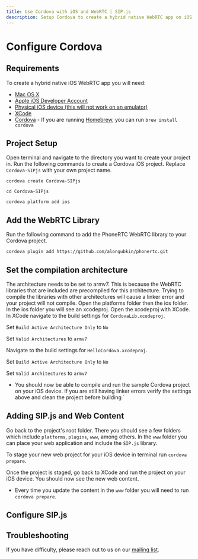 ```yaml
---
title: Use Cordova with iOS and WebRTC | SIP.js
description: Setup Cordova to create a hybrid native WebRTC app on iOS.
---
```


# Configure Cordova

## Requirements

To create a hybrid native iOS WebRTC app you will need:

* [Mac OS X](http://www.apple.com/osx/)
* [Apple iOS Developer Account](https://developer.apple.com/programs/ios/)
* [Physical iOS device (this will not work on an emulator)](http://store.apple.com/us/iphone)
* [XCode](https://developer.apple.com/xcode/)
* [Cordova](http://cordova.apache.org/) - If you are running [Homebrew](http://brew.sh/), you can run `brew install cordova`

## Project Setup

Open terminal and navigate to the directory you want to create your project in. Run the following commands to create a Cordova iOS project. Replace `Cordova-SIPjs` with your own project name.

`cordova create Cordova-SIPjs`

`cd Cordova-SIPjs`

`cordova platform add ios`

## Add the WebRTC Library

Run the following command to add the PhoneRTC WebRTC library to your Cordova project.

`cordova plugin add https://github.com/alongubkin/phonertc.git`

## Set the compilation architecture

The architecture needs to be set to armv7. This is because the WebRTC libraries that are included are precompiled for this architecture. Trying to compile the libraries with other architectures will cause a linker error and your project will not compile.
Open the platforms folder then the ios folder. In the ios folder you will see an xcodeproj. Open the xcodeproj with XCode.
In XCode navigate to the build settings for `CordovaLib.xcodeproj`. 

Set `Build Active Architecture Only` to `No`

Set `Valid Architectures` to `armv7`

Navigate to the build settings for `HelloCordova.xcodeproj`. 

Set `Build Active Architecture Only` to `No`

Set `Valid Architectures` to `armv7`

* You should now be able to compile and run the sample Cordova project on your iOS device. If you are still having linker errors verify the settings above and clean the project before building `

## Adding SIP.js and Web Content

Go back to the project's root folder. There you should see a few folders which include `platforms`, `plugins`, `www`, among others. In the `www` folder you can place your web application and include the `SIP.js` library.

To stage your new web project for your iOS device in terminal run `cordova prepare`. 

Once the project is staged, go back to XCode and run the project on your iOS device. You should now see the new web content. 

* Every time you update the content in the `www` folder you will need to run `cordova prepare`.

## Configure SIP.js



## Troubleshooting

If you have difficulty, please reach out to us on our [mailing list](https://groups.google.com/forum/#!forum/sip_js).
